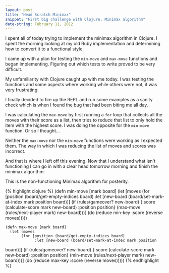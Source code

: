 ```yaml
---
layout: post
title: "Head Scratch Minimax"
snippet: "First big challenge with Clojure, Minimax algorithm"
date-string: February 11, 2012
---
```


I spent all of today trying to implement the minimax algorithm in
Clojure. I spent the morning looking at my old Ruby implementation and
determining how to convert it to a functional style.

I came up with a plan for testing the `min-move` and `max-move` functions
and began implementing. Figuring out which tests to write proved to be
very difficult. 

My unfamiliarity with Clojure caught up with me today. I was testing the
functions and some aspects where working while others were not, it was
very frustrating. 

I finally decided to fire up the REPL and run some examples as a sanity
check which is when I found the bug that had been biting me all day. 

I was calculating the `max-move` by first running a `for` loop that collects
all the moves with their score as a list, then tries to reduce that list to only
hold the item with the highest score. I was doing the opposite for the
`min-move` function. Or so I thought...

Neither the `max-move` nor the `min-move` functions were working as I
expected them. The way in which I was reducing the list of moves and
scores was incorrect. 

And that is where I left off this evening. Now that I understand what
isn't functioning I can go in with a clear head tomorrow morning and
finish the minimax algorithm. 

This is the non-functioning Minimax algorithm for posterity.

{% highlight clojure %}
    (defn min-move [mark board]
      (let [moves
           (for [position (board/get-empty-indices board) 
                 :let [new-board (board/set-mark-at-index mark position
board)]]
             (if (rules/gameover? new-board) 
               {:score (calculate-score mark new-board)
                :position position}
               (max-move (rules/next-player mark) new-board)))]
        (do
          (reduce min-key :score (reverse moves)))))

    (defn max-move [mark board]
      (let [moves
           (for [position (board/get-empty-indices board)
                 :let [new-board (board/set-mark-at-index mark position
board)]]
             (if (rules/gameover? new-board)
               {:score (calculate-score mark new-board)
                :position position}
               (min-move (rules/next-player mark) new-board)))]
        (do
          (reduce max-key :score (reverse moves)))))
{% endhighlight %}
